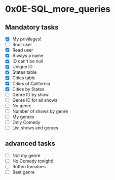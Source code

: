 # 0x0E-SQL\_more\_queries

## Mandatory tasks
- [x] My privileges!
- [ ] Root user
- [x] Read user
- [x] Always a name
- [x] ID can't be null
- [x] Unique ID
- [x] States table
- [x] Cities table
- [x] Cities of California
- [x] Cities by States
- [ ] Genre ID by show
- [ ] Genre ID for all shows
- [ ] No genre
- [ ] Number of shows by genre
- [ ] My genres
- [ ] Only Comedy
- [ ] List shows and genres
## advanced tasks
- [ ] Not my genre
- [ ] No Comedy tonight!
- [ ] Rotten tomatoes
- [ ] Best genre
